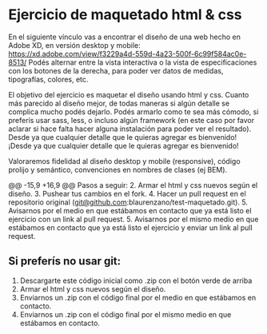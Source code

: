 # Ejercicio de maquetado html & css
En el siguiente vínculo vas a encontrar el diseño de una web hecho en Adobe XD, en versión desktop y mobile:
https://xd.adobe.com/view/f3229a4d-559d-4a23-500f-6c99f584ac0e-8513/
Podés alternar entre la vista interactiva o la vista de especificaciones con los botones de la derecha, para poder ver datos de medidas, tipografías, colores, etc.

El objetivo del ejercicio es maquetar el diseño usando html y css. Cuanto más parecido al diseño mejor, de todas maneras si algún detalle se complica mucho podés dejarlo.
Podés armarlo como te sea más cómodo, si preferís usar sass, less, o incluso algún framework (en este caso por favor aclarar si hace falta hacer alguna instalación para poder ver el resultado).
Desde ya que cualquier detalle que le quieras agregar es bienvenido!
¡Desde ya que cualquier detalle que le quieras agregar es bienvenido!

Valoraremos fidelidad al diseño desktop y mobile (responsive), código prolijo y semántico, convenciones en nombres de clases (ej BEM).

@@ -15,9 +16,9 @@ Pasos a seguir:
2. Armar el html y css nuevos según el diseño.
3. Pushear tus cambios en el fork.
4. Hacer un pull request en el repositorio original (git@github.com:blaurenzano/test-maquetado.git).
5. Avisarnos por el medio en que estábamos en contacto que ya está listo el ejercicio con un link al pull request.
5. Avisarnos por el mismo medio en que estábamos en contacto que ya está listo el ejercicio y enviar un link al pull request.

## Si preferís no usar git:
1. Descargarte este código inicial como .zip con el botón verde de arriba
2. Armar el html y css nuevos según el diseño.
3. Enviarnos un .zip con el código final por el medio en que estábamos en contacto.
3. Enviarnos un .zip con el código final por el mismo medio en que estábamos en contacto.
